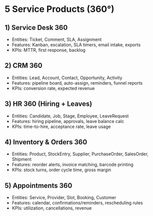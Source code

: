 # 5 Service Products (360°)

## 1) Service Desk 360
- Entities: Ticket, Comment, SLA, Assignment
- Features: Kanban, escalation, SLA timers, email intake, exports
- KPIs: MTTR, first response, backlog

## 2) CRM 360
- Entities: Lead, Account, Contact, Opportunity, Activity
- Features: pipeline board, auto-assign, reminders, funnel reports
- KPIs: conversion rate, expected revenue

## 3) HR 360 (Hiring + Leaves)
- Entities: Candidate, Job, Stage, Employee, LeaveRequest
- Features: hiring pipeline, approvals, leave balance calc
- KPIs: time-to-hire, acceptance rate, leave usage

## 4) Inventory & Orders 360
- Entities: Product, StockEntry, Supplier, PurchaseOrder, SalesOrder, Shipment
- Features: reorder alerts, invoice matching, barcode printing
- KPIs: stock turns, order cycle time, gross margin

## 5) Appointments 360
- Entities: Service, Provider, Slot, Booking, Customer
- Features: calendar, confirmations/reminders, rescheduling rules
- KPIs: utilization, cancellations, revenue